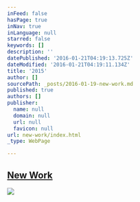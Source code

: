 ```yaml
---
inFeed: false
hasPage: true
inNav: true
inLanguage: null
starred: false
keywords: []
description: ''
datePublished: '2016-01-21T04:19:13.725Z'
dateModified: '2016-01-21T04:19:11.134Z'
title: '2015'
author: []
sourcePath: _posts/2016-01-19-new-work.md
published: true
authors: []
publisher:
  name: null
  domain: null
  url: null
  favicon: null
url: new-work/index.html
_type: WebPage

---
```

## [New Work][0]
![](https://s3-us-west-2.amazonaws.com/the-grid-img/p/f5cfbf66fca5fd27348902609acdc6f98ae5c692.jpg)

[0]: https://www.instagram.com/the.creationist/